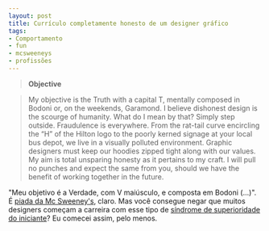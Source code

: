 ```yaml
---
layout: post
title: Currículo completamente honesto de um designer gráfico
tags:
- Comportamento
- fun
- mcsweeneys
- profissões
---
```


> **Objective**

> My objective is the Truth with a capital T, mentally composed in Bodoni or, on the weekends, Garamond. I believe dishonest design is the scourge of humanity. What do I mean by that? Simply step outside. Fraudulence is everywhere. From the rat-tail curve encircling the “H” of the Hilton logo to the poorly kerned signage at your local bus depot, we live in a visually polluted environment. Graphic designers must keep our hoodies zipped tight along with our values. My aim is total unsparing honesty as it pertains to my craft. I will pull no punches and expect the same from you, should we have the benefit of working together in the future.

"Meu objetivo é a Verdade, com V maiúsculo, e composta em Bodoni (...)". É [piada da Mc Sweeney's](http://www.mcsweeneys.net/articles/the-worlds-first-and-only-completely-honest-resume-of-a-graphic-designer), claro. Mas você consegue negar que muitos designers começam a carreira com esse tipo de [síndrome de superioridade do iniciante](http://pt.wikipedia.org/wiki/Efeito_Dunning-Kruger)? Eu comecei assim, pelo menos.
